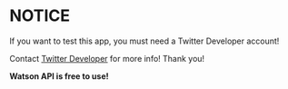 # NOTICE

If you want to test this app, you must need a Twitter Developer account!

Contact [Twitter Developer](https://developer.twitter.com) for more info! Thank you!

**Watson API is free to use!**
